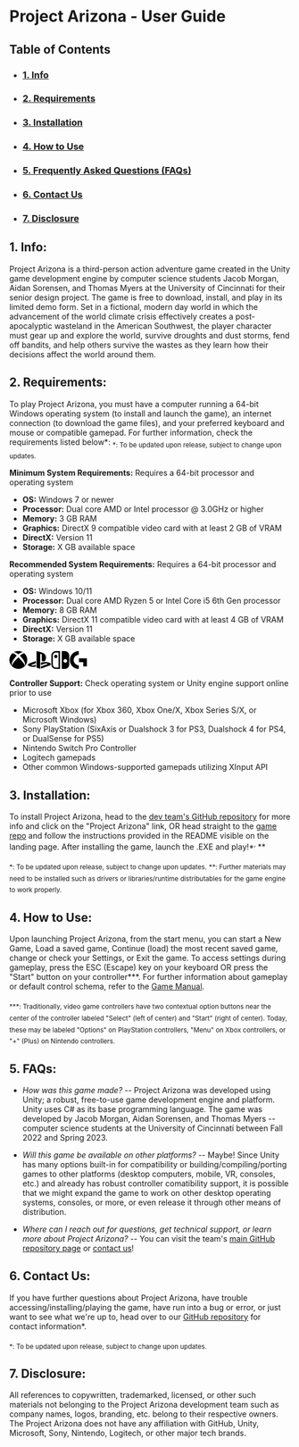 # Project Arizona - User Guide

## Table of Contents
- ### [1. Info](#info)
- ### [2. Requirements](#requirements)
- ### [3. Installation](#installation)
- ### [4. How to Use](#howtouse)
- ### [5. Frequently Asked Questions (FAQs)](#faqs)
- ### [6. Contact Us](#contactus)
- ### [7. Disclosure](#disclosure)

## 1. Info: <a name="info"></a>
Project Arizona is a third-person action adventure game created in the Unity game development engine by computer science students Jacob Morgan, Aidan Sorensen, and Thomas Myers at the University of Cincinnati for their senior design project. The game is free to download, install, and play in its limited demo form. Set in a fictional, modern day world in which the advancement of the world climate crisis effectively creates a post-apocalyptic wasteland in the American Southwest, the player character must gear up and explore the world, survive droughts and dust storms, fend off bandits, and help others survive the wastes as they learn how their decisions affect the world around them.

## 2. Requirements: <a name="requirements"></a>
To play Project Arizona, you must have a computer running a 64-bit Windows operating system (to install and launch the game), an internet connection (to download the game files), and your preferred keyboard and mouse or compatible gamepad. For further information, check the requirements listed below*:
<sub>*: To be updated upon release, subject to change upon updates.</sub>

**Minimum System Requirements:**  Requires a 64-bit processor and operating system
-   **OS:**  Windows 7 or newer
-   **Processor:**  Dual core AMD or Intel processor @ 3.0GHz or higher
-   **Memory:**  3 GB RAM
-   **Graphics:**  DirectX 9 compatible video card with at least 2 GB of VRAM
-   **DirectX:**  Version 11
-   **Storage:**  X GB available space

**Recommended System Requirements:**  Requires a 64-bit processor and operating system
-   **OS:**  Windows 10/11
-   **Processor:**  Dual core AMD Ryzen 5 or Intel Core i5 6th Gen processor
-   **Memory:**  8 GB RAM 
-   **Graphics:**  DirectX 11 compatible video card with at least 4 GB of VRAM
-   **DirectX:**  Version 11
-   **Storage:**  X GB available space

![](controller_icons.png)

**Controller Support:** Check operating system or Unity engine support online prior to use
- Microsoft Xbox (for Xbox 360, Xbox One/X, Xbox Series S/X, or Microsoft Windows) 
- Sony PlayStation (SixAxis or Dualshock 3 for PS3, Dualshock 4 for PS4, or DualSense for PS5)
- Nintendo Switch Pro Controller
- Logitech gamepads
- Other common Windows-supported gamepads utilizing XInput API

## 3. Installation:  <a name="installation"></a>
To install Project Arizona, head to the [dev team's GitHub repository](https://github.com/Jmorgan97/QWERTY-Committee) for more info and click on the "Project Arizona" link, OR head straight to the [game repo](https://github.com/Jmorgan97/Project-Arizona) and follow the instructions provided in the README visible on the landing page. After installing the game, launch the .EXE and play!*<sup>, </sup>**

<sub>*: To be updated upon release, subject to change upon updates.</sub>
<sub>**: Further materials may need to be installed such as drivers or libraries/runtime distributables for the game engine to work properly.</sub>

## 4. How to Use:  <a name="howtouse"></a>
Upon launching Project Arizona, from the start menu, you can start a New Game, Load a saved game, Continue (load) the most recent saved game, change or check your Settings, or Exit the game. To access settings during gameplay, press the ESC (Escape) key on your keyboard OR press the "Start" button on your controller***. For further information about gameplay or default control schema, refer to the [Game Manual](https://github.com/Jmorgan97/QWERTY-Committee/blob/main/User%20Docs/Game_Manual.md).

<sub>***: Traditionally, video game controllers have two contextual option buttons near the center of the controller labeled "Select" (left of center) and "Start" (right of center). Today, these may be labeled "Options" on PlayStation controllers, "Menu" on Xbox controllers, or "+" (Plus) on Nintendo controllers.

## 5. FAQs: <a name="faqs"></a>
- *How was this game made?*
-- Project Arizona was developed using Unity; a robust, free-to-use game development engine and platform. Unity uses C# as its base programming language. The game was developed by Jacob Morgan, Aidan Sorensen, and Thomas Myers -- computer science students at the University of Cincinnati between Fall 2022 and Spring 2023.

- *Will this game be available on other platforms?*
-- Maybe! Since Unity has many options built-in for compatibility or building/compiling/porting games to other platforms (desktop computers, mobile, VR, consoles, etc.) and already has robust controller comatibility support, it is possible that we might expand the game to work on other desktop operating systems, consoles, or more, or even release it through other means of distribution.

- *Where can I reach out for questions, get technical support, or learn more about Project Arizona?*
-- You can visit the team's [main GitHub repository page](https://github.com/Jmorgan97/QWERTY-Committee) or [contact us](https://github.com/Jmorgan97/QWERTY-Committee/blob/main/User%20Docs/User_Guide.md#contactus)!

## 6. Contact Us: <a name="contactus"></a>
If you have further questions about Project Arizona, have trouble accessing/installing/playing the game, have run into a bug or error, or just want to see what we're up to, head over to our [GitHub repository](https://github.com/Jmorgan97/QWERTY-Committee) for contact information*.

<sub>*: To be updated upon release, subject to change upon updates.</sub>

## 7. Disclosure: <a name="disclosure"></a>
All references to copywritten, trademarked, licensed, or other such materials not belonging to the Project Arizona development team such as company names, logos, branding, etc. belong to their respective owners. The Project Arizona does not have any affiliation with GitHub, Unity, Microsoft, Sony, Nintendo, Logitech, or other major tech brands.
